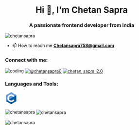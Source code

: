 
<h1 align="center">Hi 👋, I'm Chetan Sapra</h1>
<h3 align="center">A passionate frontend developer from India</h3>

<p align="left"> <img src="https://komarev.com/ghpvc/?username=chetansapra&label=Profile%20views&color=0e75b6&style=flat" alt="chetansapra" /> </p>

- 📫 How to reach me **Chetansapra758@gmail.com**

<h3 align="left">Connect with me:</h3>
<img align =  "right " alt="coding" width = "400" src= "https://user-images.githubusercontent.com/55389276/140866485-8fb1c876-9a8f-4d6a-98dc-08c4981eaf70.gif"
<p align="left">
<a href="https://twitter.com/@chetansapra0" target="blank"><img align="center" src="https://raw.githubusercontent.com/rahuldkjain/github-profile-readme-generator/master/src/images/icons/Social/twitter.svg" alt="@chetansapra0" height="30" width="40" /></a>
<a href="https://instagram.com/chetan_sapra_2.0" target="blank"><img align="center" src="https://raw.githubusercontent.com/rahuldkjain/github-profile-readme-generator/master/src/images/icons/Social/instagram.svg" alt="chetan_sapra_2.0" height="30" width="40" /></a>
</p>

<h3 align="left">Languages and Tools:</h3>
<p align="left"> <a href="https://www.cprogramming.com/" target="_blank" rel="noreferrer"> <img src="https://raw.githubusercontent.com/devicons/devicon/master/icons/c/c-original.svg" alt="c" width="40" height="40"/> </a> </p>

<p><img align="left" src="https://github-readme-stats.vercel.app/api/top-langs?username=chetansapra&show_icons=true&locale=en&layout=compact" alt="chetansapra" /></p>

<p>&nbsp;<img align="center" src="https://github-readme-stats.vercel.app/api?username=chetansapra&show_icons=true&locale=en" alt="chetansapra" /></p>

<p><img align="center" src="https://github-readme-streak-stats.herokuapp.com/?user=chetansapra&" alt="chetansapra" /></p>
